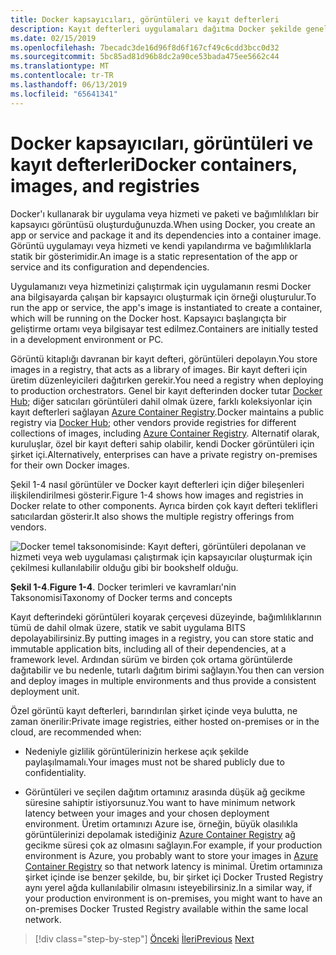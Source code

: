 ```yaml
---
title: Docker kapsayıcıları, görüntüleri ve kayıt defterleri
description: Kayıt defterleri uygulamaları dağıtma Docker şekilde genel play önemli bir rol öğrenin.
ms.date: 02/15/2019
ms.openlocfilehash: 7becadc3de16d96f8d6f167cf49c6cdd3bcc0d32
ms.sourcegitcommit: 5bc85ad81d96b8dc2a90ce53bada475ee5662c44
ms.translationtype: MT
ms.contentlocale: tr-TR
ms.lasthandoff: 06/13/2019
ms.locfileid: "65641341"
---
```

# <a name="docker-containers-images-and-registries"></a><span data-ttu-id="7df65-103">Docker kapsayıcıları, görüntüleri ve kayıt defterleri</span><span class="sxs-lookup"><span data-stu-id="7df65-103">Docker containers, images, and registries</span></span>

<span data-ttu-id="7df65-104">Docker'ı kullanarak bir uygulama veya hizmeti ve paketi ve bağımlılıkları bir kapsayıcı görüntüsü oluşturduğunuzda.</span><span class="sxs-lookup"><span data-stu-id="7df65-104">When using Docker, you create an app or service and package it and its dependencies into a container image.</span></span> <span data-ttu-id="7df65-105">Görüntü uygulamayı veya hizmeti ve kendi yapılandırma ve bağımlılıklarla statik bir gösterimidir.</span><span class="sxs-lookup"><span data-stu-id="7df65-105">An image is a static representation of the app or service and its configuration and dependencies.</span></span>

<span data-ttu-id="7df65-106">Uygulamanızı veya hizmetinizi çalıştırmak için uygulamanın resmi Docker ana bilgisayarda çalışan bir kapsayıcı oluşturmak için örneği oluşturulur.</span><span class="sxs-lookup"><span data-stu-id="7df65-106">To run the app or service, the app's image is instantiated to create a container, which will be running on the Docker host.</span></span> <span data-ttu-id="7df65-107">Kapsayıcı başlangıçta bir geliştirme ortamı veya bilgisayar test edilmez.</span><span class="sxs-lookup"><span data-stu-id="7df65-107">Containers are initially tested in a development environment or PC.</span></span>

<span data-ttu-id="7df65-108">Görüntü kitaplığı davranan bir kayıt defteri, görüntüleri depolayın.</span><span class="sxs-lookup"><span data-stu-id="7df65-108">You store images in a registry, that acts as a library of images.</span></span> <span data-ttu-id="7df65-109">Bir kayıt defteri için üretim düzenleyicileri dağıtırken gerekir.</span><span class="sxs-lookup"><span data-stu-id="7df65-109">You need a registry when deploying to production orchestrators.</span></span> <span data-ttu-id="7df65-110">Genel bir kayıt defterinden docker tutar [Docker Hub](https://hub.docker.com/); diğer satıcıları görüntüleri dahil olmak üzere, farklı koleksiyonlar için kayıt defterleri sağlayan [Azure Container Registry](https://azure.microsoft.com/services/container-registry/).</span><span class="sxs-lookup"><span data-stu-id="7df65-110">Docker maintains a public registry via [Docker Hub](https://hub.docker.com/); other vendors provide registries for different collections of images, including [Azure Container Registry](https://azure.microsoft.com/services/container-registry/).</span></span> <span data-ttu-id="7df65-111">Alternatif olarak, kuruluşlar, özel bir kayıt defteri sahip olabilir, kendi Docker görüntüleri için şirket içi.</span><span class="sxs-lookup"><span data-stu-id="7df65-111">Alternatively, enterprises can have a private registry on-premises for their own Docker images.</span></span>

<span data-ttu-id="7df65-112">Şekil 1-4 nasıl görüntüler ve Docker kayıt defterleri için diğer bileşenleri ilişkilendirilmesi gösterir.</span><span class="sxs-lookup"><span data-stu-id="7df65-112">Figure 1-4 shows how images and registries in Docker relate to other components.</span></span> <span data-ttu-id="7df65-113">Ayrıca birden çok kayıt defteri teklifleri satıcılardan gösterir.</span><span class="sxs-lookup"><span data-stu-id="7df65-113">It also shows the multiple registry offerings from vendors.</span></span>

![Docker temel taksonomisinde: Kayıt defteri, görüntüleri depolanan ve hizmeti veya web uygulaması çalıştırmak için kapsayıcılar oluşturmak için çekilmesi kullanılabilir olduğu gibi bir bookshelf olduğu.](./media/image4.png)

<span data-ttu-id="7df65-118">**Şekil 1-4**.</span><span class="sxs-lookup"><span data-stu-id="7df65-118">**Figure 1-4**.</span></span> <span data-ttu-id="7df65-119">Docker terimleri ve kavramları'nin Taksonomisi</span><span class="sxs-lookup"><span data-stu-id="7df65-119">Taxonomy of Docker terms and concepts</span></span>

<span data-ttu-id="7df65-120">Kayıt defterindeki görüntüleri koyarak çerçevesi düzeyinde, bağımlılıklarının tümü de dahil olmak üzere, statik ve sabit uygulama BITS depolayabilirsiniz.</span><span class="sxs-lookup"><span data-stu-id="7df65-120">By putting images in a registry, you can store static and immutable application bits, including all of their dependencies, at a framework level.</span></span> <span data-ttu-id="7df65-121">Ardından sürüm ve birden çok ortama görüntülerde dağıtabilir ve bu nedenle, tutarlı dağıtım birimi sağlayın.</span><span class="sxs-lookup"><span data-stu-id="7df65-121">You then can version and deploy images in multiple environments and thus provide a consistent deployment unit.</span></span>

<span data-ttu-id="7df65-122">Özel görüntü kayıt defterleri, barındırılan şirket içinde veya bulutta, ne zaman önerilir:</span><span class="sxs-lookup"><span data-stu-id="7df65-122">Private image registries, either hosted on-premises or in the cloud, are recommended when:</span></span>

- <span data-ttu-id="7df65-123">Nedeniyle gizlilik görüntülerinizin herkese açık şekilde paylaşılmamalı.</span><span class="sxs-lookup"><span data-stu-id="7df65-123">Your images must not be shared publicly due to confidentiality.</span></span>

- <span data-ttu-id="7df65-124">Görüntüleri ve seçilen dağıtım ortamınız arasında düşük ağ gecikme süresine sahiptir istiyorsunuz.</span><span class="sxs-lookup"><span data-stu-id="7df65-124">You want to have minimum network latency between your images and your chosen deployment environment.</span></span> <span data-ttu-id="7df65-125">Üretim ortamınızı Azure ise, örneğin, büyük olasılıkla görüntülerinizi depolamak istediğiniz [Azure Container Registry](https://azure.microsoft.com/services/container-registry/) ağ gecikme süresi çok az olmasını sağlayın.</span><span class="sxs-lookup"><span data-stu-id="7df65-125">For example, if your production environment is Azure, you probably want to store your images in [Azure Container Registry](https://azure.microsoft.com/services/container-registry/) so that network latency is minimal.</span></span> <span data-ttu-id="7df65-126">Üretim ortamınıza şirket içinde ise benzer şekilde, bu, bir şirket içi Docker Trusted Registry aynı yerel ağda kullanılabilir olmasını isteyebilirsiniz.</span><span class="sxs-lookup"><span data-stu-id="7df65-126">In a similar way, if your production environment is on-premises, you might want to have an on-premises Docker Trusted Registry available within the same local network.</span></span>

>[!div class="step-by-step"]
><span data-ttu-id="7df65-127">[Önceki](docker-terminology.md)
>[İleri](road-to-modern-applications-based-on-containers.md)</span><span class="sxs-lookup"><span data-stu-id="7df65-127">[Previous](docker-terminology.md)
[Next](road-to-modern-applications-based-on-containers.md)</span></span>
